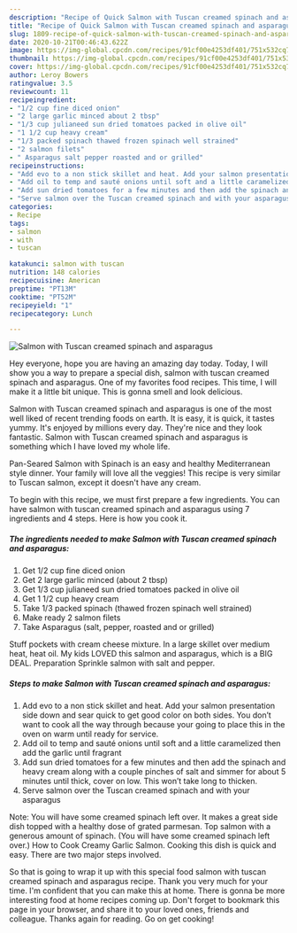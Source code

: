 ```yaml
---
description: "Recipe of Quick Salmon with Tuscan creamed spinach and asparagus"
title: "Recipe of Quick Salmon with Tuscan creamed spinach and asparagus"
slug: 1809-recipe-of-quick-salmon-with-tuscan-creamed-spinach-and-asparagus
date: 2020-10-21T00:46:43.622Z
image: https://img-global.cpcdn.com/recipes/91cf00e4253df401/751x532cq70/salmon-with-tuscan-creamed-spinach-and-asparagus-recipe-main-photo.jpg
thumbnail: https://img-global.cpcdn.com/recipes/91cf00e4253df401/751x532cq70/salmon-with-tuscan-creamed-spinach-and-asparagus-recipe-main-photo.jpg
cover: https://img-global.cpcdn.com/recipes/91cf00e4253df401/751x532cq70/salmon-with-tuscan-creamed-spinach-and-asparagus-recipe-main-photo.jpg
author: Leroy Bowers
ratingvalue: 3.5
reviewcount: 11
recipeingredient:
- "1/2 cup fine diced onion"
- "2 large garlic minced about 2 tbsp"
- "1/3 cup julianeed sun dried tomatoes packed in olive oil"
- "1 1/2 cup heavy cream"
- "1/3 packed spinach thawed frozen spinach well strained"
- "2 salmon filets"
- " Asparagus salt pepper roasted and or grilled"
recipeinstructions:
- "Add evo to a non stick skillet and heat. Add your salmon presentation side down and sear quick to get good color on both sides. You don’t want to cook all the way through because your going to place this in the oven on warm until ready for service."
- "Add oil to temp and sauté onions until soft and a little caramelized then add the garlic until fragrant"
- "Add sun dried tomatoes for a few minutes and then add the spinach and heavy cream along with a couple pinches of salt and simmer for about 5 minutes until thick, cover on low. This won’t take long to thicken."
- "Serve salmon over the Tuscan creamed spinach and with your asparagus"
categories:
- Recipe
tags:
- salmon
- with
- tuscan

katakunci: salmon with tuscan 
nutrition: 148 calories
recipecuisine: American
preptime: "PT13M"
cooktime: "PT52M"
recipeyield: "1"
recipecategory: Lunch

---
```



![Salmon with Tuscan creamed spinach and asparagus](https://img-global.cpcdn.com/recipes/91cf00e4253df401/751x532cq70/salmon-with-tuscan-creamed-spinach-and-asparagus-recipe-main-photo.jpg)

Hey everyone, hope you are having an amazing day today. Today, I will show you a way to prepare a special dish, salmon with tuscan creamed spinach and asparagus. One of my favorites food recipes. This time, I will make it a little bit unique. This is gonna smell and look delicious.

Salmon with Tuscan creamed spinach and asparagus is one of the most well liked of recent trending foods on earth. It is easy, it is quick, it tastes yummy. It's enjoyed by millions every day. They're nice and they look fantastic. Salmon with Tuscan creamed spinach and asparagus is something which I have loved my whole life.

Pan-Seared Salmon with Spinach is an easy and healthy Mediterranean style dinner. Your family will love all the veggies! This recipe is very similar to Tuscan salmon, except it doesn&#39;t have any cream.


To begin with this recipe, we must first prepare a few ingredients. You can have salmon with tuscan creamed spinach and asparagus using 7 ingredients and 4 steps. Here is how you cook it.

<!--inarticleads1-->

##### The ingredients needed to make Salmon with Tuscan creamed spinach and asparagus:

1. Get 1/2 cup fine diced onion
1. Get 2 large garlic minced (about 2 tbsp)
1. Get 1/3 cup julianeed sun dried tomatoes packed in olive oil
1. Get 1 1/2 cup heavy cream
1. Take 1/3 packed spinach (thawed frozen spinach well strained)
1. Make ready 2 salmon filets
1. Take  Asparagus (salt, pepper, roasted and or grilled)


Stuff pockets with cream cheese mixture. In a large skillet over medium heat, heat oil. My kids LOVED this salmon and asparagus, which is a BIG DEAL. Preparation Sprinkle salmon with salt and pepper. 

<!--inarticleads2-->

##### Steps to make Salmon with Tuscan creamed spinach and asparagus:

1. Add evo to a non stick skillet and heat. Add your salmon presentation side down and sear quick to get good color on both sides. You don’t want to cook all the way through because your going to place this in the oven on warm until ready for service.
1. Add oil to temp and sauté onions until soft and a little caramelized then add the garlic until fragrant
1. Add sun dried tomatoes for a few minutes and then add the spinach and heavy cream along with a couple pinches of salt and simmer for about 5 minutes until thick, cover on low. This won’t take long to thicken.
1. Serve salmon over the Tuscan creamed spinach and with your asparagus


Note: You will have some creamed spinach left over. It makes a great side dish topped with a healthy dose of grated parmesan. Top salmon with a generous amount of spinach. (You will have some creamed spinach left over.) How to Cook Creamy Garlic Salmon. Cooking this dish is quick and easy. There are two major steps involved. 

So that is going to wrap it up with this special food salmon with tuscan creamed spinach and asparagus recipe. Thank you very much for your time. I'm confident that you can make this at home. There is gonna be more interesting food at home recipes coming up. Don't forget to bookmark this page in your browser, and share it to your loved ones, friends and colleague. Thanks again for reading. Go on get cooking!
